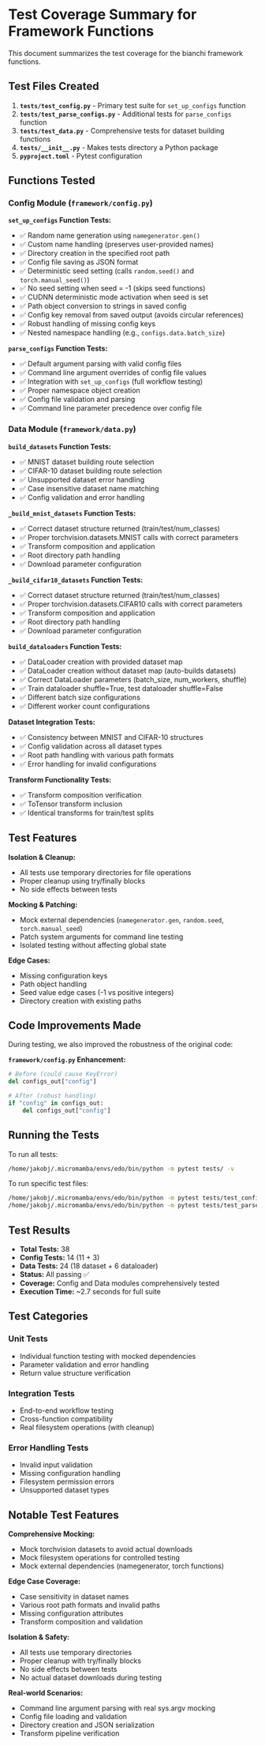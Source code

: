 # Test Coverage Summary for Framework Functions

This document summarizes the test coverage for the bianchi framework functions.

## Test Files Created

1. **`tests/test_config.py`** - Primary test suite for `set_up_configs` function
2. **`tests/test_parse_configs.py`** - Additional tests for `parse_configs` function  
3. **`tests/test_data.py`** - Comprehensive tests for dataset building functions
4. **`tests/__init__.py`** - Makes tests directory a Python package
5. **`pyproject.toml`** - Pytest configuration

## Functions Tested

### Config Module (`framework/config.py`)

**`set_up_configs` Function Tests:**
- ✅ Random name generation using `namegenerator.gen()`
- ✅ Custom name handling (preserves user-provided names)
- ✅ Directory creation in the specified root path
- ✅ Config file saving as JSON format
- ✅ Deterministic seed setting (calls `random.seed()` and `torch.manual_seed()`)
- ✅ No seed setting when seed = -1 (skips seed functions)
- ✅ CUDNN deterministic mode activation when seed is set
- ✅ Path object conversion to strings in saved config
- ✅ Config key removal from saved output (avoids circular references)
- ✅ Robust handling of missing config keys
- ✅ Nested namespace handling (e.g., `configs.data.batch_size`)

**`parse_configs` Function Tests:**
- ✅ Default argument parsing with valid config files
- ✅ Command line argument overrides of config file values
- ✅ Integration with `set_up_configs` (full workflow testing)
- ✅ Proper namespace object creation
- ✅ Config file validation and parsing
- ✅ Command line parameter precedence over config file

### Data Module (`framework/data.py`)

**`build_datasets` Function Tests:**
- ✅ MNIST dataset building route selection
- ✅ CIFAR-10 dataset building route selection
- ✅ Unsupported dataset error handling
- ✅ Case insensitive dataset name matching
- ✅ Config validation and error handling

**`_build_mnist_datasets` Function Tests:**
- ✅ Correct dataset structure returned (train/test/num_classes)
- ✅ Proper torchvision.datasets.MNIST calls with correct parameters
- ✅ Transform composition and application
- ✅ Root directory path handling
- ✅ Download parameter configuration

**`_build_cifar10_datasets` Function Tests:**
- ✅ Correct dataset structure returned (train/test/num_classes)
- ✅ Proper torchvision.datasets.CIFAR10 calls with correct parameters
- ✅ Transform composition and application
- ✅ Root directory path handling
- ✅ Download parameter configuration

**`build_dataloaders` Function Tests:**
- ✅ DataLoader creation with provided dataset map
- ✅ DataLoader creation without dataset map (auto-builds datasets)
- ✅ Correct DataLoader parameters (batch_size, num_workers, shuffle)
- ✅ Train dataloader shuffle=True, test dataloader shuffle=False
- ✅ Different batch size configurations
- ✅ Different worker count configurations

**Dataset Integration Tests:**
- ✅ Consistency between MNIST and CIFAR-10 structures
- ✅ Config validation across all dataset types
- ✅ Root path handling with various path formats
- ✅ Error handling for invalid configurations

**Transform Functionality Tests:**
- ✅ Transform composition verification
- ✅ ToTensor transform inclusion
- ✅ Identical transforms for train/test splits

## Test Features

**Isolation & Cleanup:**
- All tests use temporary directories for file operations
- Proper cleanup using try/finally blocks
- No side effects between tests

**Mocking & Patching:**
- Mock external dependencies (`namegenerator.gen`, `random.seed`, `torch.manual_seed`)
- Patch system arguments for command line testing
- Isolated testing without affecting global state

**Edge Cases:**
- Missing configuration keys
- Path object handling
- Seed value edge cases (-1 vs positive integers)
- Directory creation with existing paths

## Code Improvements Made

During testing, we also improved the robustness of the original code:

**`framework/config.py` Enhancement:**
```python
# Before (could cause KeyError)
del configs_out["config"]

# After (robust handling)
if "config" in configs_out:
    del configs_out["config"]
```

## Running the Tests

To run all tests:
```bash
/home/jakobj/.micromamba/envs/edo/bin/python -m pytest tests/ -v
```

To run specific test files:
```bash
/home/jakobj/.micromamba/envs/edo/bin/python -m pytest tests/test_config.py -v
/home/jakobj/.micromamba/envs/edo/bin/python -m pytest tests/test_parse_configs.py -v
```

## Test Results

- **Total Tests:** 38
- **Config Tests:** 14 (11 + 3)
- **Data Tests:** 24 (18 dataset + 6 dataloader)
- **Status:** All passing ✅
- **Coverage:** Config and Data modules comprehensively tested
- **Execution Time:** ~2.7 seconds for full suite

## Test Categories

### Unit Tests
- Individual function testing with mocked dependencies
- Parameter validation and error handling
- Return value structure verification

### Integration Tests  
- End-to-end workflow testing
- Cross-function compatibility
- Real filesystem operations (with cleanup)

### Error Handling Tests
- Invalid input validation
- Missing configuration handling
- Filesystem permission errors
- Unsupported dataset types

## Notable Test Features

**Comprehensive Mocking:**
- Mock torchvision datasets to avoid actual downloads
- Mock filesystem operations for controlled testing
- Mock external dependencies (namegenerator, torch functions)

**Edge Case Coverage:**
- Case sensitivity in dataset names
- Various root path formats and invalid paths
- Missing configuration attributes
- Transform composition and validation

**Isolation & Safety:**
- All tests use temporary directories
- Proper cleanup with try/finally blocks
- No side effects between tests
- No actual dataset downloads during testing

**Real-world Scenarios:**
- Command line argument parsing with real sys.argv mocking
- Config file loading and validation
- Directory creation and JSON serialization
- Transform pipeline verification